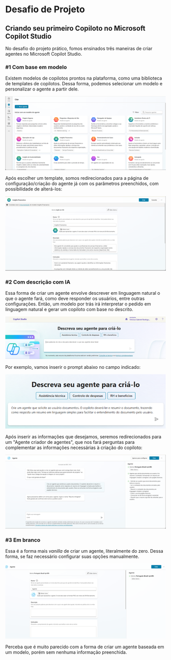﻿# Desafio de Projeto

## Criando seu primeiro Copiloto no Microsoft Copilot Studio

No desafio do projeto prático, fomos ensinados três maneiras de criar agentes no Microsoft Copilot Studio.

### #1 Com base em modelo

Existem modelos de copilotos prontos na plataforma, como uma biblioteca de templates de copilotos. Dessa forma, podemos selecionar um modelo e personalizar o agente a partir dele.

![modelo 1](./modelo%201.png)

Após escolher um template, somos redirecionados para a página de configuração/criação do agente já com os parâmetros preenchidos, com possibilidade de alterá-los:

![modelo 2](./modelo%202.png)

### #2 Com descrição com IA

Essa forma de criar um agente envolve descrever em linguagem natural o que o agente fará, como deve responder os usuários, entre outras configurações. Então, um modelo por trás irá interpretar o pedido em linguagem natural e gerar um copiloto com base no descrito.

![descricao IA](./descricao%20IA.png)

Por exemplo, vamos inserir o prompt abaixo no campo indicado:

![descricao IA 2](./descricao%20IA%202.png)

Após inserir as informações que desejamos, seremos redirecionados para um "Agente criador de agentes", que nos fará perguntas para complementar as informações necessárias à criação do copiloto:

![descricao IA 3](./descricao%20IA%203.png)

### #3 Em branco

Essa é a forma mais _vanilla_ de criar um agente, literalmente do zero. Dessa forma, se faz necessário configurar suas opções manualmente.

![em branco](./em%20branco%201.png)

Perceba que é muito parecido com a forma de criar um agente baseada em um modelo, porém sem nenhuma informação preenchida.
